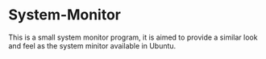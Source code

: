 # System-Monitor
This is a small system monitor program, it is aimed to provide a similar look and feel as the system minitor available in Ubuntu. 
